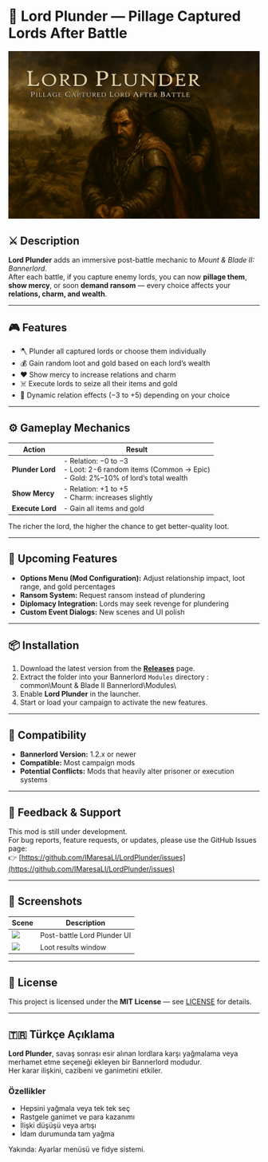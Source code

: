 # 🏰 Lord Plunder — Pillage Captured Lords After Battle

![Mod Banner](Media/banner.jpg)

## ⚔️ Description
**Lord Plunder** adds an immersive post-battle mechanic to *Mount & Blade II: Bannerlord*.  
After each battle, if you capture enemy lords, you can now **pillage them**, **show mercy**, or soon **demand ransom** — every choice affects your **relations, charm, and wealth**.

---

## 🎮 Features
- 🪓 Plunder all captured lords or choose them individually  
- 💰 Gain random loot and gold based on each lord’s wealth  
- ❤️ Show mercy to increase relations and charm  
- ☠️ Execute lords to seize all their items and gold  
- 🎲 Dynamic relation effects (−3 to +5) depending on your choice  

---

## ⚙️ Gameplay Mechanics

| Action | Result |
|--------|--------|
| **Plunder Lord** | - Relation: −0 to −3 <br> - Loot: 2-6 random items (Common → Epic) <br> - Gold: 2%–10% of lord’s total wealth |
| **Show Mercy** | - Relation: +1 to +5 <br> - Charm: increases slightly |
| **Execute Lord** | - Gain all items and gold |

The richer the lord, the higher the chance to get better-quality loot.

---

## 🚧 Upcoming Features
- **Options Menu (Mod Configuration):** Adjust relationship impact, loot range, and gold percentages  
- **Ransom System:** Request ransom instead of plundering  
- **Diplomacy Integration:** Lords may seek revenge for plundering  
- **Custom Event Dialogs:** New scenes and UI polish

---

## 📦 Installation
1. Download the latest version from the **[Releases](https://github.com/IMaresaLI/LordPlunder/releases/tag/1.3.4)** page.  
2. Extract the folder into your Bannerlord `Modules` directory : common\Mount & Blade II Bannerlord\Modules\
3. Enable **Lord Plunder** in the launcher.  
4. Start or load your campaign to activate the new features.

---

## 🧠 Compatibility
- **Bannerlord Version:** 1.2.x or newer  
- **Compatible:** Most campaign mods  
- **Potential Conflicts:** Mods that heavily alter prisoner or execution systems  

---

## 💬 Feedback & Support
This mod is still under development.  
For bug reports, feature requests, or updates, please use the GitHub Issues page:  
👉 [https://github.com/IMaresaLI/LordPlunder/issues](https://github.com/IMaresaLI/LordPlunder/issues)

---

## 📸 Screenshots
| Scene | Description |
|--------|-------------|
| ![](Media/Lord_Plunder_UI.png) | Post-battle Lord Plunder UI |
| ![](Media/result.png) | Loot results window |

---

## 📜 License
This project is licensed under the **MIT License** — see [LICENSE](LICENSE) for details.

---

## 🇹🇷 Türkçe Açıklama
**Lord Plunder**, savaş sonrası esir alınan lordlara karşı yağmalama veya merhamet etme seçeneği ekleyen bir Bannerlord modudur.  
Her karar ilişkini, cazibeni ve ganimetini etkiler.

### Özellikler
- Hepsini yağmala veya tek tek seç  
- Rastgele ganimet ve para kazanımı  
- İlişki düşüşü veya artışı  
- İdam durumunda tam yağma  

Yakında: Ayarlar menüsü ve fidye sistemi.
